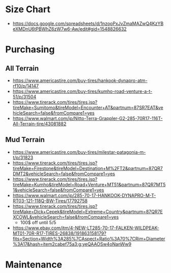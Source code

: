 <!-- TITLE: Tires -->
<!-- SUBTITLE: A quick summary of Tires -->
# Size Chart
* https://docs.google.com/spreadsheets/d/1nzooPxJvZmaMAZwQ4KzYBeXMDnU6tPBWhZ6zW7w6-Aw/edit#gid=1548826632
# Purchasing
## All Terrain
* https://www.americastire.com/buy-tires/hankook-dynapro-atm-rf10/p/14147
* https://www.americastire.com/buy-tires/kumho-road-venture-a-t-51/p/31504
* https://www.tirerack.com/tires/tires.jsp?tireMake=Sumitomo&tireModel=Encounter+AT&partnum=87SR7EAT&vehicleSearch=false&fromCompare1=yes
* https://www.walmart.com/ip/Nitto-Terra-Grappler-G2-285-70R17-116T-All-Terrain-tire/43081882


## Mud Terrain
* https://www.americastire.com/buy-tires/milestar-patagonia-m-t/p/31823
* https://www.tirerack.com/tires/tires.jsp?tireMake=Firestone&tireModel=Destination+M%2FT2&partnum=87QR7DMT2&vehicleSearch=false&fromCompare1=yes
* https://www.tirerack.com/tires/tires.jsp?tireMake=Kumho&tireModel=Road+Venture+MT51&partnum=87QR7MT51&vehicleSearch=false&fromCompare1=yes
* https://www.walmart.com/ip/285-70-17-HANKOOK-DYNAPRO-M-T-RT03-121-118Q-BW-Tires/17792758
* https://www.tirerack.com/tires/tires.jsp?tireMake=Dick+Cepek&tireModel=Extreme+Country&partnum=87QR7EXCOWL&vehicleSearch=false&fromCompare1=yes  
     * 100$ off until 5/5 
* https://www.ebay.com/itm/4-NEW-LT285-70-17-FALKEN-WILDPEAK-MT01-70R-R17-TIRES-26838/191863158179?fits=Section+Width%3A285%7CAspect+Ratio%3A70%7CRim+Diameter%3A17&hash=item2cabef75a3:g:yeQAAOSw4oNanWw9


# Maintenance

